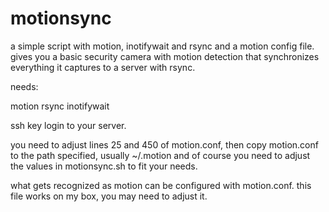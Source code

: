 # motionsync
a simple script with motion, inotifywait and rsync and a motion config file.
gives you a basic security camera with motion detection that synchronizes everything it captures to a server with rsync.


needs:

  motion
  rsync
  inotifywait
  
  ssh key login to your server.

you need to adjust lines 25 and 450 of motion.conf, then copy motion.conf to the path specified, usually ~/.motion
and of course you need to adjust the values in motionsync.sh to fit your needs.

what gets recognized as motion can be configured with motion.conf. this file works on my box, you may need to adjust it.
